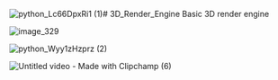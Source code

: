 ![python_Lc66DpxRi1 (1)](https://github.com/Nam-H-Pham/3D_Render_Engine/assets/95603897/03e047c4-e73e-424e-a9b1-142abd649ff8)# 3D_Render_Engine
 Basic 3D render engine

![image_329](https://github.com/Nam-H-Pham/3D_Render_Engine/assets/95603897/90e29d0e-a8c6-48ce-ad61-afbd805bb692)

![python_Wyy1zHzprz (2)](https://github.com/Nam-H-Pham/3D_Render_Engine/assets/95603897/e907976f-f502-41de-8618-59f9ebdd6ad8)

![Untitled video - Made with Clipchamp (6)](https://github.com/Nam-H-Pham/3D_Render_Engine/assets/95603897/61552a28-7451-4ae6-a7eb-4bfc40547d73)
